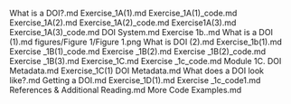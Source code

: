 What is a DOI?.md
Exercise_1A(1).md
Exercise_1A(1)_code.md
Exercise_1A(2).md
Exercise_1A(2)_code.md
Exercise1A(3).md
Exercise_1A(3)_code.md
DOI System.md
Exercise 1b..md
What is a DOI (1).md
figures/Figure 1/Figure 1.png
What is DOI (2).md
Exercise_1b(1).md
Exercise _1B(1)_code.md
Exercise _1B(2).md
Exercise _1B(2)_code.md
Exercise _1B(3).md
Exercise_1C.md
Exercise _1c_code.md
Module 1C. DOI Metadata.md
Exercise_1C(1) DOI Metadata.md
 What does a DOI look like?.md
Getting a DOI.md
Exercise_1D(1).md
Exercise _1c_code1.md
References & Additional Reading.md
More Code Examples.md
